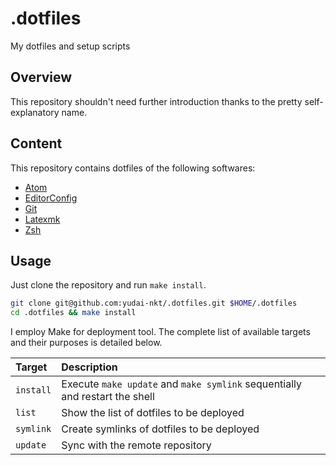 # .dotfiles

My dotfiles and setup scripts

## Overview
This repository shouldn't need further introduction thanks to the pretty self-explanatory name.

## Content
This repository contains dotfiles of the following softwares:

- [Atom][atom]
- [EditorConfig][editorconfig]
- [Git][git]
- [Latexmk][latexmk]
- [Zsh][zsh]

## Usage
Just clone the repository and run `make install`.

```zsh
git clone git@github.com:yudai-nkt/.dotfiles.git $HOME/.dotfiles
cd .dotfiles && make install
```

I employ Make for deployment tool.
The complete list of available targets and their purposes is detailed below.

| Target | Description |
| :-- | :-- |
| `install` | Execute `make update` and `make symlink` sequentially and restart the shell |
| `list` | Show the list of dotfiles to be deployed |
| `symlink` | Create symlinks of dotfiles to be deployed |
| `update` | Sync with the remote repository |

<!--links-->
[atom]: https://atom.io/
[editorconfig]: http://editorconfig.org/
[git]: https://git-scm.com/
[latexmk]: https://www.ctan.org/pkg/latexmk
[zsh]: http://zsh.sourceforge.net/
